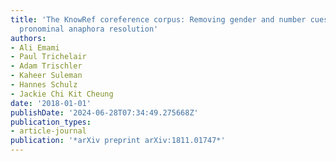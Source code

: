 ```yaml
---
title: 'The KnowRef coreference corpus: Removing gender and number cues for difficult
  pronominal anaphora resolution'
authors:
- Ali Emami
- Paul Trichelair
- Adam Trischler
- Kaheer Suleman
- Hannes Schulz
- Jackie Chi Kit Cheung
date: '2018-01-01'
publishDate: '2024-06-28T07:34:49.275668Z'
publication_types:
- article-journal
publication: '*arXiv preprint arXiv:1811.01747*'
---
```

